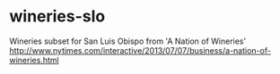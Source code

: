 wineries-slo
============

Wineries subset for San Luis Obispo from 'A Nation of Wineries' http://www.nytimes.com/interactive/2013/07/07/business/a-nation-of-wineries.html
